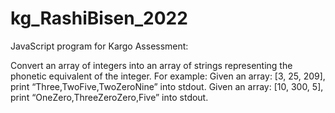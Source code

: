 # kg_RashiBisen_2022
JavaScript program for Kargo Assessment:

Convert an array of integers into an array of strings representing the phonetic equivalent of the
integer.
For example:
Given an array: [3, 25, 209], print “Three,TwoFive,TwoZeroNine” into stdout.
Given an array: [10, 300, 5], print “OneZero,ThreeZeroZero,Five” into stdout.
